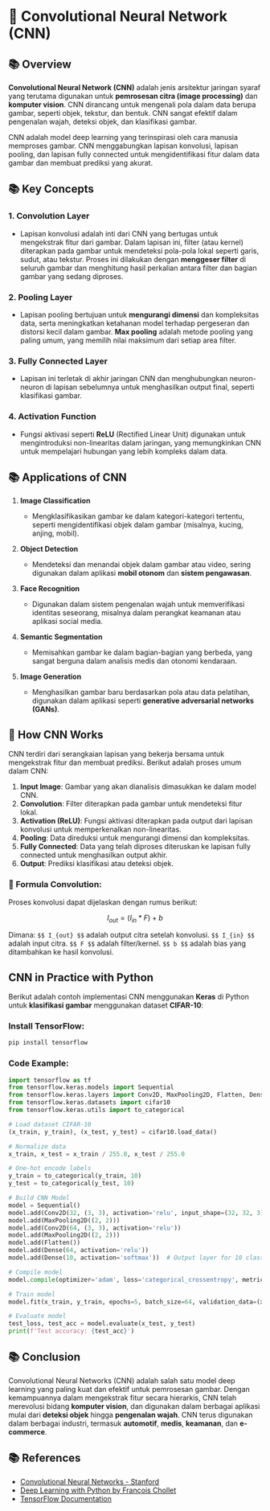 
# 📘  Convolutional Neural Network (CNN)

## 📚 Overview
**Convolutional Neural Network (CNN)** adalah jenis arsitektur jaringan syaraf yang terutama digunakan untuk **pemrosesan citra (image processing)** dan **komputer vision**. CNN dirancang untuk mengenali pola dalam data berupa gambar, seperti objek, tekstur, dan bentuk. CNN sangat efektif dalam pengenalan wajah, deteksi objek, dan klasifikasi gambar.

CNN adalah model deep learning yang terinspirasi oleh cara manusia memproses gambar. CNN menggabungkan lapisan konvolusi, lapisan pooling, dan lapisan fully connected untuk mengidentifikasi fitur dalam data gambar dan membuat prediksi yang akurat.

## 📚 Key Concepts

### 1. **Convolution Layer**
   - Lapisan konvolusi adalah inti dari CNN yang bertugas untuk mengekstrak fitur dari gambar. Dalam lapisan ini, filter (atau kernel) diterapkan pada gambar untuk mendeteksi pola-pola lokal seperti garis, sudut, atau tekstur. Proses ini dilakukan dengan **menggeser filter** di seluruh gambar dan menghitung hasil perkalian antara filter dan bagian gambar yang sedang diproses.

### 2. **Pooling Layer**
   - Lapisan pooling bertujuan untuk **mengurangi dimensi** dan kompleksitas data, serta meningkatkan ketahanan model terhadap pergeseran dan distorsi kecil dalam gambar. **Max pooling** adalah metode pooling yang paling umum, yang memilih nilai maksimum dari setiap area filter.

### 3. **Fully Connected Layer**
   - Lapisan ini terletak di akhir jaringan CNN dan menghubungkan neuron-neuron di lapisan sebelumnya untuk menghasilkan output final, seperti klasifikasi gambar.

### 4. **Activation Function**
   - Fungsi aktivasi seperti **ReLU** (Rectified Linear Unit) digunakan untuk mengintroduksi non-linearitas dalam jaringan, yang memungkinkan CNN untuk mempelajari hubungan yang lebih kompleks dalam data.

## 📚 Applications of CNN

1. **Image Classification**
   - Mengklasifikasikan gambar ke dalam kategori-kategori tertentu, seperti mengidentifikasi objek dalam gambar (misalnya, kucing, anjing, mobil).

2. **Object Detection**
   - Mendeteksi dan menandai objek dalam gambar atau video, sering digunakan dalam aplikasi **mobil otonom** dan **sistem pengawasan**.

3. **Face Recognition**
   - Digunakan dalam sistem pengenalan wajah untuk memverifikasi identitas seseorang, misalnya dalam perangkat keamanan atau aplikasi social media.

4. **Semantic Segmentation**
   - Memisahkan gambar ke dalam bagian-bagian yang berbeda, yang sangat berguna dalam analisis medis dan otonomi kendaraan.

5. **Image Generation**
   - Menghasilkan gambar baru berdasarkan pola atau data pelatihan, digunakan dalam aplikasi seperti **generative adversarial networks (GANs)**.

## 🧠 How CNN Works

CNN terdiri dari serangkaian lapisan yang bekerja bersama untuk mengekstrak fitur dan membuat prediksi. Berikut adalah proses umum dalam CNN:

1. **Input Image**: Gambar yang akan dianalisis dimasukkan ke dalam model CNN.
2. **Convolution**: Filter diterapkan pada gambar untuk mendeteksi fitur lokal.
3. **Activation (ReLU)**: Fungsi aktivasi diterapkan pada output dari lapisan konvolusi untuk memperkenalkan non-linearitas.
4. **Pooling**: Data direduksi untuk mengurangi dimensi dan kompleksitas.
5. **Fully Connected**: Data yang telah diproses diteruskan ke lapisan fully connected untuk menghasilkan output akhir.
6. **Output**: Prediksi klasifikasi atau deteksi objek.

### 🧪 Formula Convolution:
Proses konvolusi dapat dijelaskan dengan rumus berikut:

$$ I_{out} = (I_{in} * F) + b $$

Dimana:
`$$ I_{out} $$` adalah output citra setelah konvolusi.
`$$ I_{in} $$` adalah input citra.
`$$ F $$` adalah filter/kernel.
`$$ b $$` adalah bias yang ditambahkan ke hasil konvolusi.

## CNN in Practice with Python

Berikut adalah contoh implementasi CNN menggunakan **Keras** di Python untuk **klasifikasi gambar** menggunakan dataset **CIFAR-10**:

### Install TensorFlow:
```bash
pip install tensorflow
```

### Code Example:
```python
import tensorflow as tf
from tensorflow.keras.models import Sequential
from tensorflow.keras.layers import Conv2D, MaxPooling2D, Flatten, Dense
from tensorflow.keras.datasets import cifar10
from tensorflow.keras.utils import to_categorical

# Load dataset CIFAR-10
(x_train, y_train), (x_test, y_test) = cifar10.load_data()

# Normalize data
x_train, x_test = x_train / 255.0, x_test / 255.0

# One-hot encode labels
y_train = to_categorical(y_train, 10)
y_test = to_categorical(y_test, 10)

# Build CNN Model
model = Sequential()
model.add(Conv2D(32, (3, 3), activation='relu', input_shape=(32, 32, 3)))
model.add(MaxPooling2D((2, 2)))
model.add(Conv2D(64, (3, 3), activation='relu'))
model.add(MaxPooling2D((2, 2)))
model.add(Flatten())
model.add(Dense(64, activation='relu'))
model.add(Dense(10, activation='softmax'))  # Output layer for 10 classes

# Compile model
model.compile(optimizer='adam', loss='categorical_crossentropy', metrics=['accuracy'])

# Train model
model.fit(x_train, y_train, epochs=5, batch_size=64, validation_data=(x_test, y_test))

# Evaluate model
test_loss, test_acc = model.evaluate(x_test, y_test)
print(f'Test accuracy: {test_acc}')
```

## 📚 Conclusion
Convolutional Neural Networks (CNN) adalah salah satu model deep learning yang paling kuat dan efektif untuk pemrosesan gambar. Dengan kemampuannya dalam mengekstrak fitur secara hierarkis, CNN telah merevolusi bidang **komputer vision**, dan digunakan dalam berbagai aplikasi mulai dari **deteksi objek** hingga **pengenalan wajah**. CNN terus digunakan dalam berbagai industri, termasuk **automotif**, **medis**, **keamanan**, dan **e-commerce**.

## 📚 References
- [Convolutional Neural Networks - Stanford](https://cs231n.github.io/convolutional-networks/)
- [Deep Learning with Python by François Chollet](https://www.manning.com/books/deep-learning-with-python)
- [TensorFlow Documentation](https://www.tensorflow.org/)
